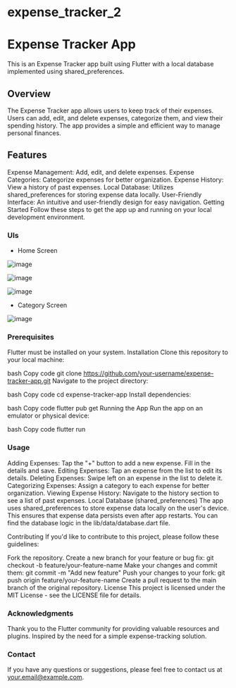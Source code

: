 # expense_tracker_2

# Expense Tracker App
This is an Expense Tracker app built using Flutter with a local database implemented using shared_preferences.

## Overview
The Expense Tracker app allows users to keep track of their expenses. Users can add, edit, and delete expenses, categorize them, and view their spending history. The app provides a simple and efficient way to manage personal finances.

## Features
Expense Management: Add, edit, and delete expenses.
Expense Categories: Categorize expenses for better organization.
Expense History: View a history of past expenses.
Local Database: Utilizes shared_preferences for storing expense data locally.
User-Friendly Interface: An intuitive and user-friendly design for easy navigation.
Getting Started
Follow these steps to get the app up and running on your local development environment.

### UIs
- Home Screen

![image](https://github.com/Prof-Kokoma/expense_tracker_2/assets/59128052/2ca0ac95-0390-4f96-b456-1401ed1583a4)

![image](https://github.com/Prof-Kokoma/expense_tracker_2/assets/59128052/0481a453-1522-4dbf-a7c9-9410ec864bee)

![image](https://github.com/Prof-Kokoma/expense_tracker_2/assets/59128052/7d8b51e8-32a2-4f9b-9569-c0e61543e8dd)

- Category Screen
  
 ![image](https://github.com/Prof-Kokoma/expense_tracker_2/assets/59128052/32d96ea1-039d-45f4-a237-f159de2a8833)


### Prerequisites
Flutter must be installed on your system.
Installation
Clone this repository to your local machine:

bash
Copy code
git clone https://github.com/your-username/expense-tracker-app.git
Navigate to the project directory:

bash
Copy code
cd expense-tracker-app
Install dependencies:

bash
Copy code
flutter pub get
Running the App
Run the app on an emulator or physical device:

bash
Copy code
flutter run
### Usage
Adding Expenses: Tap the "+" button to add a new expense. Fill in the details and save.
Editing Expenses: Tap an expense from the list to edit its details.
Deleting Expenses: Swipe left on an expense in the list to delete it.
Categorizing Expenses: Assign a category to each expense for better organization.
Viewing Expense History: Navigate to the history section to see a list of past expenses.
Local Database (shared_preferences)
The app uses shared_preferences to store expense data locally on the user's device. This ensures that expense data persists even after app restarts. You can find the database logic in the lib/data/database.dart file.

Contributing
If you'd like to contribute to this project, please follow these guidelines:

Fork the repository.
Create a new branch for your feature or bug fix: git checkout -b feature/your-feature-name
Make your changes and commit them: git commit -m "Add new feature"
Push your changes to your fork: git push origin feature/your-feature-name
Create a pull request to the main branch of the original repository.
License
This project is licensed under the MIT License - see the LICENSE file for details.

### Acknowledgments
Thank you to the Flutter community for providing valuable resources and plugins.
Inspired by the need for a simple expense-tracking solution.
### Contact
If you have any questions or suggestions, please feel free to contact us at your.email@example.com.

